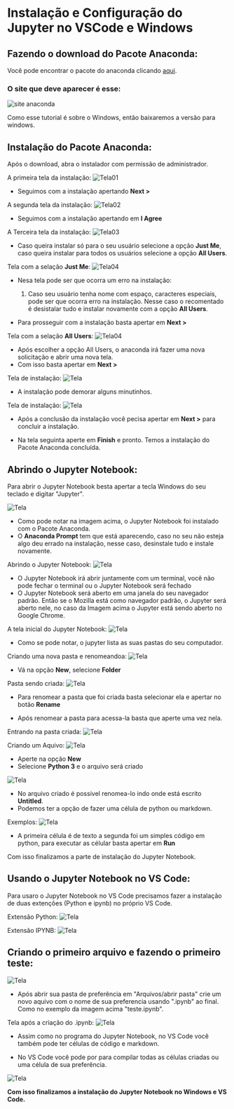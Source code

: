 # Instalação e Configuração do Jupyter no VSCode e Windows

## Fazendo o download do Pacote Anaconda:

Você pode encontrar o pacote do anaconda clicando [aqui](https://www.anaconda.com/products/distribution).

### O site que deve aparecer é esse: 
![site anaconda](/Imagens/AnacondaSite.jpg)

Como esse tutorial é sobre o Windows, então baixaremos a versão para windows.

## Instalação do Pacote Anaconda:

Após o download, abra o instalador com permissão de administrador.

A primeira tela da instalação:
![Tela01](/Imagens/Tela01.jpg)

* Seguimos com a instalação apertando **Next >**

A segunda tela da instalação:
![Tela02](/Imagens/Tela02.jpg)

* Seguimos com a instalação apertando em **I Agree**

A Terceira tela da instalação:
![Tela03](/Imagens/Tela03-JustMe.jpg)

* Caso queira instalar só para o seu usuário selecione a opção **Just Me**, caso queira instalar para todos os usuários selecione a opção **All Users**.

Tela com a selação **Just Me**:
![Tela04](/Imagens/Tela04-JustMe.jpg)

* Nesa tela pode ser que ocorra um erro na instalação:

    1. Caso seu usuário tenha nome com espaço, caracteres especiais, pode ser que ocorra erro na instalação. Nesse caso o recomentado é desistalar tudo e instalar novamente com a opção **All Users**.

* Para prosseguir com a instalação basta apertar em **Next >**

Tela com a selação **All Users**:
![Tela04](/Imagens/Tela03-AllUser.jpg)

* Após escolher a opção All Users, o anaconda irá fazer uma nova solicitação e abrir uma nova tela.
* Com isso basta apertar em **Next >**

Tela de instalação:
![Tela](/Imagens/TeladaInstalacao.jpg)

* A instalação pode demorar alguns minutinhos.

Tela de instalação:
![Tela](/Imagens/TeladaInstalacsoConcluido.jpg)

* Após a conclusão da instalação você pecisa apertar em  **Next >** para concluir a instalação.

* Na tela seguinta aperte em **Finish** e pronto. Temos a instalação do Pacote Anaconda concluída.

## Abrindo o Jupyter Notebook:

Para abrir o Jupyter Notebook besta apertar a tecla Windows do seu teclado e digitar "Jupyter".

![Tela](/Imagens/ConferindoInstalacao.jpg)

* Como pode notar na imagem acima, o Jupyter Notebook foi instalado com o Pacote Anaconda.
* O **Anaconda Prompt** tem que está aparecendo, caso no seu não esteja algo deu errado na instalação, nesse caso, desinstale tudo e instale novamente.

Abrindo o Jupyter Notebook:
![Tela](/Imagens/TerminalJupyter.jpg)

* O Jupyter Notebook irá abrir juntamente com um terminal, você não pode fechar o terminal ou o Jupyter Notebook será fechado
* O Jupyter Notebook será aberto em uma janela do seu navegador padrão. Então se o Mozilla está como navegador padrão, o Jupyter será aberto nele, no caso da Imagem acima o Jupyter está sendo aberto no Google Chrome.

A tela inicial do Jupyter Notebook:
![Tela](/Imagens/TelaInicialJupyter.jpg)

* Como se pode notar, o jupyter lista as suas pastas do seu computador.

Criando uma nova pasta e renomeandoa:
![Tela](/Imagens/TelaComoCriarPasta.jpg)

* Vá na opção **New**, selecione **Folder**

Pasta sendo criada:
![Tela](/Imagens/TelaPastaCriada.jpg)

* Para renomear a pasta que foi criada basta selecionar ela e apertar no botão **Rename**

* Após renomear a pasta para acessa-la basta que aperte uma vez nela.

Entrando na pasta criada:
![Tela](/Imagens/TelaDaPastaCriada.jpg)

Criando um Aquivo:
![Tela](/Imagens/TelaCraindoArquivo.jpg)

* Aperte na opção **New**
* Selecione **Python 3** e o arquivo será criado

![Tela](/Imagens/TelaArquivoCriado.jpg)

* No arquivo criado é possivel renomea-lo indo onde está escrito **Untitled**.
* Podemos ter a opção de fazer uma célula de python ou markdown.

Exemplos:
![Tela](/Imagens/TesteDasCelulas.jpg)

* A primeira célula é de texto a segunda foi um simples código em python, para executar as célular basta apertar em **Run**

Com isso finalizamos a parte de instalação do Jupyter Notebook.

## Usando o Jupyter Notebook no VS Code:

Para usaro o Jupyter Notebook no VS Code precisamos fazer a instalação de duas extenções (Python e ipynb) no próprio VS Code.

Extensão Python:
![Tela](/Imagens/JupyterVSCODE.jpg)

Extensão IPYNB:
![Tela](/Imagens/JupyterVSCODE-Jupyter.jpg)

## Criando o primeiro arquivo e fazendo o primeiro teste:

![Tela](/Imagens/CriandoPrimeiroArquivoIPYNBVSCode.jpg)

* Após abrir sua pasta de preferência em "Arquivos/abrir pasta" crie um novo aquivo com o nome de sua preferencia usando ".ipynb" ao final. Como no exemplo da imagem acima "teste.ipynb".

Tela após a criação do .ipynb:
![Tela](/Imagens/CriandoCelulasVSCode.jpg)

* Assim como no programa do Jupyter Notebook, no VS Code você também pode ter células de código e markdown.

* No VS Code você pode por para compilar todas as células criadas ou uma célula de sua preferência.

![Tela](/Imagens/ExecutandoVscode01.jpg)

**Com isso finalizamos a instalação do Jupyter Notebook no Windows e VS Code.**